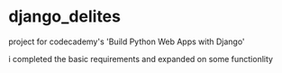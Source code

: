 # django_delites
project for codecademy's 'Build Python Web Apps with Django'

i completed the basic requirements and expanded on some functionlity 
